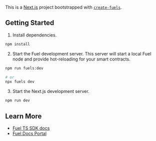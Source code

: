 This is a [Next.js](https://nextjs.org/) project bootstrapped with [`create-fuels`](https://github.com/fuellabs/fuels-ts).

## Getting Started

1. Install dependencies.

```bash
npm install
```

2. Start the Fuel development server. This server will start a local Fuel node and provide hot-reloading for your smart contracts.

```bash
npm run fuels:dev

# or
npx fuels dev
```

3. Start the Next.js development server.

```bash
npm run dev
```

## Learn More

- [Fuel TS SDK docs](https://fuellabs.github.io/fuel-ts/)
- [Fuel Docs Portal](https://docs.fuel.network/)
